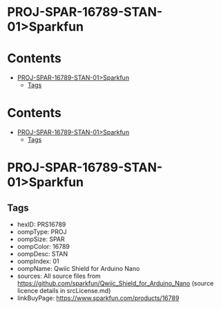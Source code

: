 
PROJ-SPAR-16789-STAN-01>Sparkfun
================================

Contents
========

* [PROJ-SPAR-16789-STAN-01>Sparkfun](#proj-spar-16789-stan-01sparkfun)
	* [Tags](#tags)

Contents
========

* [PROJ-SPAR-16789-STAN-01>Sparkfun](#proj-spar-16789-stan-01sparkfun)
	* [Tags](#tags)

# PROJ-SPAR-16789-STAN-01>Sparkfun

## Tags

- hexID: PRS16789
- oompType: PROJ
- oompSize: SPAR
- oompColor: 16789
- oompDesc: STAN
- oompIndex: 01
- oompName: Qwiic Shield for Arduino Nano
- sources: All source files from https://github.com/sparkfun/Qwiic_Shield_for_Arduino_Nano (source licence details in srcLicense.md)
- linkBuyPage: https://www.sparkfun.com/products/16789
